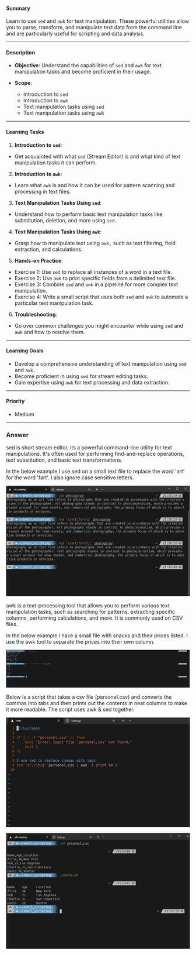 #### Summary

Learn to use `sed` and `awk` for text manipulation. These powerful utilities allow you to parse, transform, and manipulate text data from the command line and are particularly useful for scripting and data analysis.

---

#### Description

- **Objective**: Understand the capabilities of `sed` and `awk` for text manipulation tasks and become proficient in their usage.
  
- **Scope**: 
  - Introduction to `sed`
  - Introduction to `awk`
  - Text manipulation tasks using `sed`
  - Text manipulation tasks using `awk`
  
---

#### Learning Tasks

1. **Introduction to `sed`**: 
  - Get acquainted with what `sed` (Stream Editor) is and what kind of text manipulation tasks it can perform.
  
2. **Introduction to `awk`**: 
  - Learn what `awk` is and how it can be used for pattern scanning and processing in text files.
  
3. **Text Manipulation Tasks Using `sed`**: 
  - Understand how to perform basic text manipulation tasks like substitution, deletion, and more using `sed.`
  
4. **Text Manipulation Tasks Using `awk`**: 
  - Grasp how to manipulate text using `awk,` such as text filtering, field extraction, and calculations.
  
5. **Hands-on Practice**: 
  - Exercise 1: Use `sed` to replace all instances of a word in a text file.
  - Exercise 2: Use `awk` to print specific fields from a delimited text file.
  - Exercise 3: Combine `sed` and `awk` in a pipeline for more complex text manipulation.
  - Exercise 4: Write a small script that uses both `sed` and `awk` to automate a particular text manipulation task.
  
6. **Troubleshooting**: 
  - Go over common challenges you might encounter while using `sed` and `awk` and how to resolve them.

---

#### Learning Goals

- Develop a comprehensive understanding of text manipulation using `sed` and `awk.`
- Become proficient in using `sed` for stream editing tasks.
- Gain expertise using `awk` for text processing and data extraction.

---

#### Priority

- Medium

***
### Answer

sed is short stream editor, its a powerful command-line utility for text manipulations. It's often used for performing find-and-replace operations, text substitution, and basic text transformations.

In the below example I use sed on a small text file to replace the word 'art' for the word 'fart'. I also ignore case sensitive letters.



![Image](../images/sed.PNG)


awk is a text-processing tool that allows you to perform various text manipulation tasks, such as searching for patterns, extracting specific columns, performing calculations, and more. It is commonly used on CSV files. 

In the below example I have a small file with snacks and their prices listed. I use the awk tool to separate the prices into their own column.



![Image](../images/awk.PNG)


Below is a script that takes a csv file (personel.csv) and converts the commas into tabs and then prints out the contents in neat columns to make it more readable. The script uses awk & sed together.



![Image](../images/sedawk2.PNG)



![Image](../images/sedawk1.PNG)



